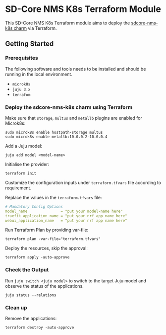 # SD-Core NMS K8s Terraform Module

This SD-Core NMS K8s Terraform module aims to deploy the [sdcore-nms-k8s charm](https://charmhub.io/sdcore-nms-k8s) via Terraform.

## Getting Started

### Prerequisites

The following software and tools needs to be installed and should be running in the local environment.

- `microk8s`
- `juju 3.x`
- `terrafom`

### Deploy the sdcore-nms-k8s charm using Terraform

Make sure that `storage`, `multus` and `metallb` plugins are enabled for Microk8s:

```console
sudo microk8s enable hostpath-storage multus
sudo microk8s enable metallb:10.0.0.2-10.0.0.4
```

Add a Juju model:

```console
juju add model <model-name>
```

Initialise the provider:

```console
terraform init
```

Customize the configuration inputs under `terraform.tfvars` file according to requirement.

Replace the values in the `terraform.tfvars` file:

```yaml
# Mandatory Config Options
model_name               = "put your model-name here"
traefik_application_name = "put your nrf app name here"
webui_application_name   = "put your nrf app name here"
```

Run Terraform Plan by providing var-file:

```console
terraform plan -var-file="terraform.tfvars" 
```

Deploy the resources, skip the approval:

```console
terraform apply -auto-approve 
```

### Check the Output

Run `juju switch <juju model>` to switch to the target Juju model and observe the status of the applications.

```console
juju status --relations
```

### Clean up

Remove the applications:

```console
terraform destroy -auto-approve
```
